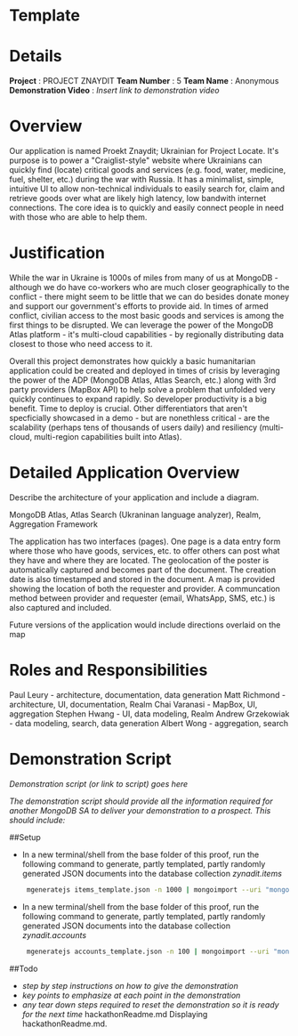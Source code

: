 Template
=======

# Details

**Project** : PROJECT ZNAYDIT
**Team Number** : 5 
**Team Name** : Anonymous  
**Demonstration Video** : _Insert link to demonstration video_

# Overview

Our application is named Proekt Znaydit; Ukrainian for Project Locate.  It's purpose is to power a "Craiglist-style" website where Ukrainians can quickly find (locate) critical goods and services (e.g. food, water, medicine, fuel, shelter, etc.) during the war with Russia.  It has a minimalist, simple, intuitive UI to allow non-technical individuals to easily search for, claim and retrieve goods over what are likely high latency, low bandwith internet connections.  The core idea is to quickly and easily connect people in need with those who are able to help them.


# Justification

While the war in Ukraine is 1000s of miles from many of us at MongoDB - although we do have co-workers who are much closer geographically to the conflict - there might seem to be little that we can do besides donate money and support our government's efforts to provide aid.  In times of armed conflict, civilian access to the most basic goods and services is among the first things to be disrupted.  We can leverage the power of the MongoDB Atlas platform - it's multi-cloud capabilities - by regionally distributing data closest to those who need access to it.

Overall this project demonstrates how quickly a basic humanitarian application could be created and deployed in times of crisis by leveraging the power of the ADP (MongoDB Atlas, Atlas Search, etc.) along with 3rd party providers (MapBox API) to help solve a problem that unfolded very quickly continues to expand rapidly.  So developer productivity is a big benefit. Time to deploy is crucial.   Other differentiators that aren't specficially showcased in a demo - but are nonethless critical - are the scalability (perhaps tens of thousands of users daily) and resiliency (multi-cloud, multi-region capabilities built into Atlas).

# Detailed Application Overview

Describe the architecture of your application and include a diagram.

MongoDB Atlas, Atlas Search (Ukraninan language analyzer), Realm, Aggregation Framework

The application has two interfaces (pages).  One page is a data entry form where those who have goods, services, etc. to offer others can post what they have and where they are located.  The geolocation of the poster is automatically captured and becomes part of the document.  The creation date is also timestamped and stored in the document.  A map is provided showing the location of both the requester and provider.  A communcation method between provider and requester (email, WhatsApp, SMS, etc.) is also captured and included.

Future versions of the application would include directions overlaid on the map


# Roles and Responsibilities

Paul Leury - architecture, documentation, data generation
Matt Richmond - architecture, UI, documentation, Realm
Chai Varanasi - MapBox, UI, aggregation
Stephen Hwang - UI, data modeling, Realm
Andrew Grzekowiak - data modeling, search, data generation
Albert Wong - aggregation, search

# Demonstration Script

_Demonstration script (or link to script) goes here_

_The demonstration script should provide all the information required for another MongoDB SA to deliver your demonstration to a prospect. This should include:_


##Setup
* In a new terminal/shell from the base folder of this proof, run the following command to generate, partly templated, partly randomly generated JSON documents into the database collection _zynadit.items_
  ```bash
   mgeneratejs items_template.json -n 1000 | mongoimport --uri "mongodb+srv://<userId>:<password>@znaydit.padcu.mongodb.net/zynadit" --collection items
  ```
* In a new terminal/shell from the base folder of this proof, run the following command to generate, partly templated, partly randomly generated JSON documents into the database collection _zynadit.accounts_
  ```bash
   mgeneratejs accounts_template.json -n 100 | mongoimport --uri "mongodb+srv://<userId>:<password>@znaydit.padcu.mongodb.net/zynadit" --collection accounts
  ```


##Todo
* _step by step instructions on how to give the demonstration_
* _key points to emphasize at each point in the demonstration_
* _any tear down steps required to reset the demonstration so it is ready for the next time_
  hackathonReadme.md
  Displaying hackathonReadme.md.
